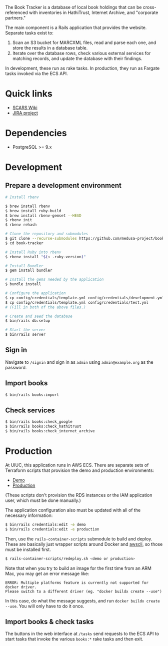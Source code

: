 The Book Tracker is a database of local book holdings that can be cross-
referenced with inventories in HathiTrust, Internet Archive, and "corporate
partners."

The main component is a Rails application that provides the website. Separate
tasks exist to:
 
1. Scan an S3 bucket for MARCXML files, read and parse each one, and store the
   results in a database table.
2. Iterate over the database rows, check various external services for matching
   records, and update the database with their findings.

In development, these run as rake tasks. In production, they run as Fargate
tasks invoked via the ECS API.

# Quick links

* [SCARS Wiki](https://wiki.illinois.edu/wiki/display/scrs/Book+Tracker)
* [JIRA project](https://bugs.library.illinois.edu/projects/MBT)

# Dependencies

* PostgreSQL >= 9.x

# Development

## Prepare a development environment

```bash
# Install rbenv

$ brew install rbenv
$ brew install ruby-build
$ brew install rbenv-gemset --HEAD
$ rbenv init
$ rbenv rehash

# Clone the repository and submodules
$ git clone --recurse-submodules https://github.com/medusa-project/book-tracker.git
$ cd book-tracker

# Install Ruby into rbenv
$ rbenv install "$(< .ruby-version)"

# Install Bundler
$ gem install bundler

# Install the gems needed by the application
$ bundle install

# Configure the application
$ cp config/credentials/template.yml config/credentials/development.yml
$ cp config/credentials/template.yml config/credentials/test.yml
# (Fill in both of the above files.)

# Create and seed the database
$ bin/rails db:setup

# Start the server
$ bin/rails server
```

## Sign in

Navigate to `/signin` and sign in as `admin` using `admin@example.org` as the
password.

## Import books

```bash
$ bin/rails books:import
```

## Check services

```bash
$ bin/rails books:check_google
$ bin/rails books:check_hathitrust
$ bin/rails books:check_internet_archive
```

# Production

At UIUC, this application runs in AWS ECS. There are separate sets of Terraform
scripts that provision the demo and production environments:

* [Demo](https://code.library.illinois.edu/projects/TER/repos/aws-book-tracker-demo-service/browse)
* [Production](https://code.library.illinois.edu/projects/TER/repos/aws-book-tracker-prod-service/browse)

(These scripts don't provision the RDS instances or the IAM application user,
which must be done manually.)

The application configuration also must be updated with all of the necessary
information:

```bash
$ bin/rails credentials:edit -e demo
$ bin/rails credentials:edit -e production
```

Then, use the `rails-container-scripts` submodule to build and deploy. These
are basically just wrapper scripts around Docker and
[awscli](https://aws.amazon.com/cli/), so those must be installed first.

```bash
$ rails-container-scripts/redeploy.sh <demo or production>
```

Note that when you try to build an image for the first time from an ARM Mac,
you may get an error message like:

```
ERROR: Multiple platforms feature is currently not supported for docker driver.
Please switch to a different driver (eg. "docker buildx create --use")
```

In this case, do what the message suggests, and run
`docker buildx create --use`. You will only have to do it once.

## Import books & check tasks

The buttons in the web interface at `/tasks` send requests to the ECS API
to start tasks that invoke the various `books:*` rake tasks and then exit.

